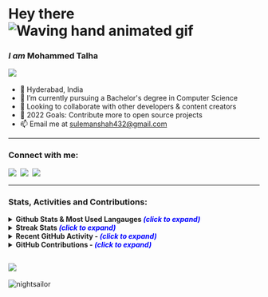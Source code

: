 <h1 align="left">Hey there <img src="https://raw.githubusercontent.com/nixin72/nixin72/master/wave.gif" alt="Waving hand animated gif" height="40" width="40" />

### <i>I am</i> Mohammed Talha
  
<p align="left">
    <img src="https://readme-typing-svg.herokuapp.com?lines=DevOps/Cloud%20|%20Front-end+Engineer%20|%20Learning%20new%20things%20everyday...;&left=true&width=1000&height=30"></p></a> 

<!--    
#### <i>I'm a </i>3<sup>rd</sup>year junior <i>currently pursuing B.Tech </i>(CSE) <i>having an experience of developing various software solutions with efficient coding techniques and practices. Apart from the core-development, I love to spend my free time playing games and exploring new things, etc. My only desire is to do just what is necessary for making this world a better place to live.</i>
-->


<!-- <p align="left"> <a href="https://github.com/ryo-ma/github-profile-trophy"><img src="https://github-profile-trophy.vercel.app/?username=subhanshumg" alt="nightsailor" /></a> </p> -->


- 🚀 Hyderabad, India
- 💼 I’m currently pursuing a Bachelor's degree in Computer Science
- 👯 Looking to collaborate with other developers & content creators
- 🥅 2022 Goals: Contribute more to open source projects
- 📫 Email me at [sulemanshah432@gmail.com](mailto:sulemanshah432@gmail.com)

---

<h3 align="left">Connect with me:</h3>
<p align="left"> 
<a href="https://twitter.com/talha77777777"><img src="https://img.shields.io/badge/Twitter-%231DA1F2.svg?style=for-the-badge&logo=Twitter&logoColor=white"/></a> 
&nbsp;<a href="https://www.linkedin.com/in/muhammed-talha"><img src="https://img.shields.io/badge/linkedin-%230077B5.svg?style=for-the-badge&logo=linkedin&logoColor=white"/></a>  
&nbsp;<a href="https://www.instagram.com/mohdtalha1432"><img src="https://img.shields.io/badge/Instagram-%23E4405F.svg?style=for-the-badge&logo=Instagram&logoColor=white"/ height=28></a>  
</p>


---

<!-- <details>
  <summary>:zap: Most Used Languages</summary>
  <br /><img align="left" src="https://github-readme-stats.vercel.app/api/top-langs?username=nightsailor&show_icons=true&locale=en&layout=compact" alt="nightsailor" />

  
<details>
  <br><summary>:zap: GitHub Stats</summary>
  <br><img align="right" src="https://github-readme-stats.vercel.app/api?username=nightsailor&show_icons=true&locale=en" alt="nightsailor" />


<details>
  <br><summary>:zap: Streaks and Contributions</summary>
  <br><img align="left" src="https://github-readme-streak-stats.herokuapp.com/?user=nightsailor&" alt="nightsailor" />
</details> -->

<h3 align="left">Stats, Activities and Contributions:</h3>

<details>
  <summary><b>Github Stats & Most Used Langauges <i><font color="blue">(click to expand)</i></font></b></summary>  
<div align="left">
<br><a href="https://github.com/nightsailor/github-readme-stats"><img alt="nightsailor Github Stats" src="https://github-readme-stats.vercel.app/api?username=nightsailor&show_icons=true&count_private=true&theme=algolia" /></a>
<br><br><img src="https://github-readme-stats.vercel.app/api/top-langs?username=nightsailor&show_icons=true&locale=en&layout=compact&theme=algolia" alt="nightsailor" />
  
</div>  
</details>

<details>
<summary><b>Streak Stats <i><font color="blue">(click to expand)</i></font></b></summary>    
<br><p align="left"><img src="https://git-streak-stats.herokuapp.com?user=nightsailor&theme=algolia&date_format=M%20j%5B%2C%20Y%5D" alt="nightsailor" /></p>  
</details>
  
<details>  
  <summary><b>Recent GitHub Activity - <i><font color="blue">(click to expand)</i></font></b></summary>
  <br/>
   <a href="https://github.com/nightsailor"><img alt="nightsailor Activity Graph" src="https://activity-graph.herokuapp.com/graph?username=nightsailor&custom_title=nightsailor's%20Contribution%20Graph&theme=react-dark" /></a>
  <br/>

</details>

<details>  
  <summary><b>GitHub Contributions - <i><font color="blue">(click to expand)</i></font></b></summary>
  <br/>  
<p align="left">
<img src="https://github.com/nightsailor/nightsailor/raw/output/github-contribution-grid-snake.svg" alt="snake">
</p>
</details>
  
##

<p align ="left"><img src="https://img.shields.io/github/last-commit/nightsailor/nightsailor?style=flat-square?color=blue&label=Last%20Updated%20" /></p>
<p align="left"> <img src="https://komarev.com/ghpvc/?username=nightsailor&label=Profile%20views&color=0e75b6&style=flat" alt="nightsailor" /> </p>

[website]: https://nightsailor.github.io/

